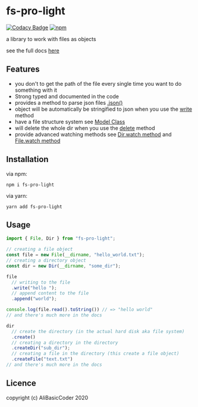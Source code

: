 # fs-pro-light

[![Codacy Badge](https://api.codacy.com/project/badge/Grade/10435d4146374b0c834b6b1afe60d0b3)](https://app.codacy.com/manual/AliBasicCoder/fs-pro?utm_source=github.com&utm_medium=referral&utm_content=AliBasicCoder/fs-pro&utm_campaign=Badge_Grade_Dashboard)
[![npm](https://img.shields.io/npm/v/fs-pro-light)](https://npmjs.com/package/fs-pro-light)

a library to work with files as objects

see the full docs [here](https://fs-pro-docs.herokuapp.com/)

## Features

- you don't to get the path of the file every single time you want to do something with it
- Strong typed and documented in the code
- provides a method to parse json files [.json\(\)](https://fs-pro-docs.herokuapp.com/classes/_src_file_.file.html#json)
- object will be automatically be stringified to json when you use the [write](https://fs-pro-docs.herokuapp.com/classes/_src_file_.file.html#write) method
- have a file structure system see [Model Class](https://fs-pro-docs.herokuapp.com/classes/_src_model_.model.html)
- will delete the whole dir when you use the [delete](https://fs-pro-docs.herokuapp.com/classes/_src_dir_.dir.html#delete) method
- provide advanced watching methods see [Dir.watch method](https://fs-pro-docs.herokuapp.com/classes/_src_dir_.dir.html#watch) and [File.watch method](https://fs-pro-docs.herokuapp.com/classes/_src_file_.file.html#watch)

## Installation

via npm:

```
npm i fs-pro-light
```

via yarn:

```
yarn add fs-pro-light
```

## Usage

```js
import { File, Dir } from "fs-pro-light";

// creating a file object
const file = new File(__dirname, "hello_world.txt");
// creating a directory object
const dir = new Dir(__dirname, "some_dir");

file
  // writing to the file
  .write("hello ");
  // append content to the file
  .append("world");

console.log(file.read().toString()) // => "hello world"
// and there's much more in the docs

dir
  // create the directory (in the actual hard disk aka file system)
  .create()
  // creating a directory in the directory
  .createDir("sub_dir");
  // creating a file in the directory (this create a file object)
  .createFile("text.txt")
// and there's much more in the docs
```

## Licence

copyright (c) AliBasicCoder 2020
